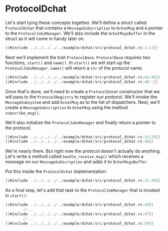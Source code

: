 # ProtocolDchat

Let's start tying these concepts together. We'll define a struct called
`ProtocolDchat` that contains a `MessageSubscription` to `DchatMsg` and a
pointer to the `ProtocolJobsManager`. We'll also include the `DchatMsgsBuffer`
in the struct as it will come in handy later on.

```rust
{{#include ../../../../../example/dchat/src/protocol_dchat.rs:1:13}}
```

Next we'll implement the trait `ProtocolBase`. `ProtocolBase` requires
two functions, `start()` and `name()`. In `start()` we will start up the
`ProtocolJobsManager`. `name()` will return a `str` of the protocol name.

```rust
{{#include ../../../../../example/dchat/src/protocol_dchat.rs:42:46}}
{{#include ../../../../../example/dchat/src/protocol_dchat.rs:48::}}
```

Once that's done, we'll need to create a `ProtocolDchat` constructor
that we will pass to the `ProtocolRegistry` to register our protocol.
We'll invoke the `MessageSubsystem` and add `DchatMsg` as to the list
of dispatchers. Next, we'll create a `MessageSubscription` to `DchatMsg`
using the method `subscribe_msg()`.

We'll also initialize the `ProtocolJobsManager` and finally return a
pointer to the protocol.

```rust
{{#include ../../../../../example/dchat/src/protocol_dchat.rs:15:29}}
{{#include ../../../../../example/dchat/src/protocol_dchat.rs:40}}
```

We're nearly there. But right now the protocol doesn't actually do
anything. Let's write a method called `handle_receive_msg()` which receives
a message on our `MessageSubscription` and adds it to `DchatMsgsBuffer`.
 
Put this inside the `ProtocolDchat` implementation:

```rust
{{#include ../../../../../example/dchat/src/protocol_dchat.rs:31:39}}
```

As a final step, let's add that task to the `ProtocolJobManager` that is invoked
in `start()`:

```rust
{{#include ../../../../../example/dchat/src/protocol_dchat.rs:44}}
        //...
{{#include ../../../../../example/dchat/src/protocol_dchat.rs:47}}
        //...
{{#include ../../../../../example/dchat/src/protocol_dchat.rs:50}}
```
